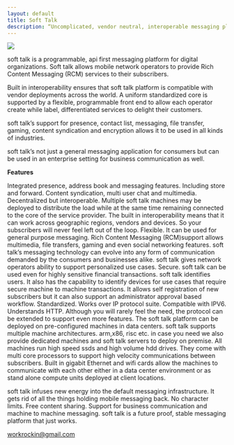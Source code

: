 ```yaml
---
layout: default
title: Soft Talk 
description: “Uncomplicated, vendor neutral, interoperable messaging platform. Works on all devices. Online. Offline.“
---
```


![](/simple-wave/CkcwUGGW_400x400.jpg)

soft talk is a programmable, api first messaging platform for digital organizations. Soft talk allows mobile network operators to provide Rich Content Messaging (RCM) services to their subscribers.

Built in interoperability ensures that soft talk platform is compatible with vendor deployments across the world. A uniform standardized core is supported by a flexible, programmable front end to allow each operator create while label, differentiated services to delight their customers.

soft talk’s support for presence, contact list, messaging, file transfer, gaming, content syndication and encryption allows it to be used in all kinds of industries.

soft talk’s not just a general messaging application for consumers but can be used in an enterprise setting for business communication as well.

**Features**

Integrated presence, address book and messaging features. Including store and forward. Content syndication, multi user chat and multimedia.
Decentralized but interoperable. Multiple soft talk machines may be deployed to distribute the load while at the same time remaining connected to the core of the service provider. The built in interoperability means that it can work across geographic regions, vendors and devices. So your subscribers will never feel left out of the loop.
Flexible. It can be used for general purpose messaging. Rich Content Messaging (RCM)support allows multimedia, file transfers, gaming and even social networking features. soft talk’s messaging technology can evolve into any form of communication demanded by the consumers and businesses alike. soft talk gives network operators ability to support personalized use cases.
Secure. soft talk can be used even for highly sensitive financial transactions. soft talk identifies users. It also has the capability to identify devices for use cases that require secure machine to machine transactions. It allows self registration of new subscribers but it can also support an administrator approval based workflow.
Standardized. Works over IP protocol suite. Compatible with IPV6. Understands HTTP. Although you will rarely feel the need, the protocol can be extended to support even more features.
The soft talk platform can be deployed on pre-configured machines in data centers. soft talk supports multiple machine architectures. arm,x86, risc etc. in case you need we also provide dedicated machines and soft talk servers to deploy on premise. All machines run high speed ssds and high volume hdd drives. They come with multi core processors to support high velocity communications between subscribers. Built in gigabit Ethernet and wifi cards allow the machines to communicate with each other either in a data center environment or as stand alone compute units deployed at client locations.

soft talk infuses new energy into the default messaging infrastructure. It gets rid of all the things holding mobile messaging back. No character limits. Free content sharing. Support for business communication and machine to machine messaging. soft talk is a future proof, stable messaging platform that just works.

workrockin@gmail.com
